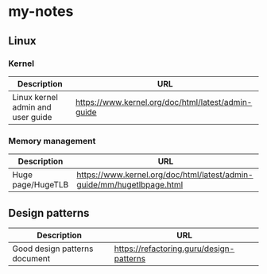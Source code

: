 # my-notes

## Linux
### Kernel
|Description|URL|
|---|---|
|Linux kernel admin and user guide|https://www.kernel.org/doc/html/latest/admin-guide|

### Memory management
|Description|URL|
|---|---|
|Huge page/HugeTLB|https://www.kernel.org/doc/html/latest/admin-guide/mm/hugetlbpage.html|

## Design patterns
|Description|URL|
|---|---|
|Good design patterns document|https://refactoring.guru/design-patterns|

